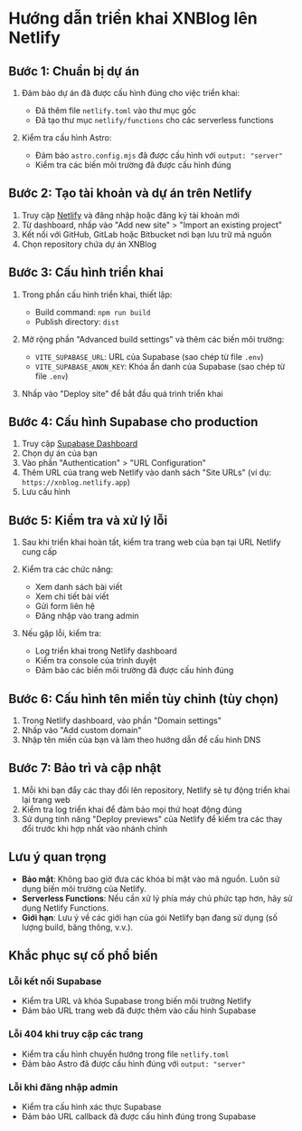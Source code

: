 # Hướng dẫn triển khai XNBlog lên Netlify

## Bước 1: Chuẩn bị dự án

1. Đảm bảo dự án đã được cấu hình đúng cho việc triển khai:
   - Đã thêm file `netlify.toml` vào thư mục gốc
   - Đã tạo thư mục `netlify/functions` cho các serverless functions

2. Kiểm tra cấu hình Astro:
   - Đảm bảo `astro.config.mjs` đã được cấu hình với `output: "server"`
   - Kiểm tra các biến môi trường đã được cấu hình đúng

## Bước 2: Tạo tài khoản và dự án trên Netlify

1. Truy cập [Netlify](https://www.netlify.com/) và đăng nhập hoặc đăng ký tài khoản mới
2. Từ dashboard, nhấp vào "Add new site" > "Import an existing project"
3. Kết nối với GitHub, GitLab hoặc Bitbucket nơi bạn lưu trữ mã nguồn
4. Chọn repository chứa dự án XNBlog

## Bước 3: Cấu hình triển khai

1. Trong phần cấu hình triển khai, thiết lập:
   - Build command: `npm run build`
   - Publish directory: `dist`

2. Mở rộng phần "Advanced build settings" và thêm các biến môi trường:
   - `VITE_SUPABASE_URL`: URL của Supabase (sao chép từ file `.env`)
   - `VITE_SUPABASE_ANON_KEY`: Khóa ẩn danh của Supabase (sao chép từ file `.env`)

3. Nhấp vào "Deploy site" để bắt đầu quá trình triển khai

## Bước 4: Cấu hình Supabase cho production

1. Truy cập [Supabase Dashboard](https://app.supabase.io/)
2. Chọn dự án của bạn
3. Vào phần "Authentication" > "URL Configuration"
4. Thêm URL của trang web Netlify vào danh sách "Site URLs" (ví dụ: `https://xnblog.netlify.app`)
5. Lưu cấu hình

## Bước 5: Kiểm tra và xử lý lỗi

1. Sau khi triển khai hoàn tất, kiểm tra trang web của bạn tại URL Netlify cung cấp
2. Kiểm tra các chức năng:
   - Xem danh sách bài viết
   - Xem chi tiết bài viết
   - Gửi form liên hệ
   - Đăng nhập vào trang admin

3. Nếu gặp lỗi, kiểm tra:
   - Log triển khai trong Netlify dashboard
   - Kiểm tra console của trình duyệt
   - Đảm bảo các biến môi trường đã được cấu hình đúng

## Bước 6: Cấu hình tên miền tùy chỉnh (tùy chọn)

1. Trong Netlify dashboard, vào phần "Domain settings"
2. Nhấp vào "Add custom domain"
3. Nhập tên miền của bạn và làm theo hướng dẫn để cấu hình DNS

## Bước 7: Bảo trì và cập nhật

1. Mỗi khi bạn đẩy các thay đổi lên repository, Netlify sẽ tự động triển khai lại trang web
2. Kiểm tra log triển khai để đảm bảo mọi thứ hoạt động đúng
3. Sử dụng tính năng "Deploy previews" của Netlify để kiểm tra các thay đổi trước khi hợp nhất vào nhánh chính

## Lưu ý quan trọng

- **Bảo mật**: Không bao giờ đưa các khóa bí mật vào mã nguồn. Luôn sử dụng biến môi trường của Netlify.
- **Serverless Functions**: Nếu cần xử lý phía máy chủ phức tạp hơn, hãy sử dụng Netlify Functions.
- **Giới hạn**: Lưu ý về các giới hạn của gói Netlify bạn đang sử dụng (số lượng build, băng thông, v.v.).

## Khắc phục sự cố phổ biến

### Lỗi kết nối Supabase
- Kiểm tra URL và khóa Supabase trong biến môi trường Netlify
- Đảm bảo URL trang web đã được thêm vào cấu hình Supabase

### Lỗi 404 khi truy cập các trang
- Kiểm tra cấu hình chuyển hướng trong file `netlify.toml`
- Đảm bảo Astro đã được cấu hình đúng với `output: "server"`

### Lỗi khi đăng nhập admin
- Kiểm tra cấu hình xác thực Supabase
- Đảm bảo URL callback đã được cấu hình đúng trong Supabase
